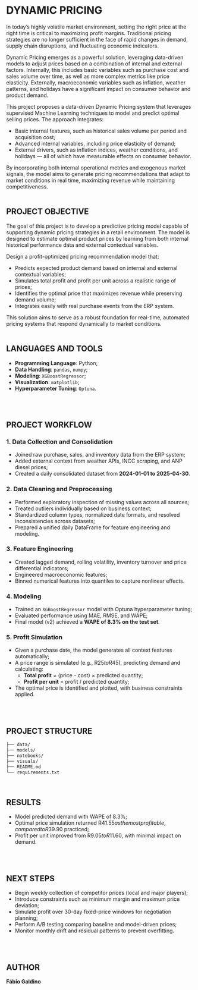 # **DYNAMIC PRICING**

In today’s highly volatile market environment, setting the right price at the right time is critical to maximizing profit margins. Traditional pricing strategies are no longer sufficient in the face of rapid changes in demand, supply chain disruptions, and fluctuating economic indicators.

Dynamic Pricing emerges as a powerful solution, leveraging data-driven models to adjust prices based on a combination of internal and external factors. Internally, this includes basic variables such as purchase cost and sales volume over time, as well as more complex metrics like price elasticity. Externally, macroeconomic variables such as inflation, weather patterns, and holidays have a significant impact on consumer behavior and product demand.

This project proposes a data-driven Dynamic Pricing system that leverages supervised Machine Learning techniques to model and predict optimal selling prices. The approach integrates:
- Basic internal features, such as historical sales volume per period and acquisition cost;
- Advanced internal variables, including price elasticity of demand;
- External drivers, such as inflation indices, weather conditions, and holidays — all of which have measurable effects on consumer behavior.

By incorporating both internal operational metrics and exogenous market signals, the model aims to generate pricing recommendations that adapt to market conditions in real time, maximizing revenue while maintaining competitiveness.
<br>
<br>

## **PROJECT OBJECTIVE**

The goal of this project is to develop a predictive pricing model capable of supporting dynamic pricing strategies in a retail environment. The model is designed to estimate optimal product prices by learning from both internal historical performance data and external contextual variables.

Design a profit-optimized pricing recommendation model that:
- Predicts expected product demand based on internal and external contextual variables;
- Simulates total profit and profit per unit across a realistic range of prices;
- Identifies the optimal price that maximizes revenue while preserving demand volume;
- Integrates easily with real purchase events from the ERP system.

This solution aims to serve as a robust foundation for real-time, automated pricing systems that respond dynamically to market conditions.
<br>
<br>

## **LANGUAGES AND TOOLS**

- **Programming Language**: Python;
- **Data Handling**: `pandas`, `numpy`;
- **Modeling**: `XGBoostRegressor`;
- **Visualization**: `matplotlib`;
- **Hyperparameter Tuning**: `Optuna`.
<br>
<br>

## **PROJECT WORKFLOW**

### 1. Data Collection and Consolidation
- Joined raw purchase, sales, and inventory data from the ERP system;
- Added external context from weather APIs, INCC scraping, and ANP diesel prices;
- Created a daily consolidated dataset from **2024-01-01 to 2025-04-30**.

### 2. Data Cleaning and Preprocessing
- Performed exploratory inspection of missing values across all sources;
- Treated outliers individually based on business context;
- Standardized column types, normalized date formats, and resolved inconsistencies across datasets;
- Prepared a unified daily DataFrame for feature engineering and modeling.

### 3. Feature Engineering
- Created lagged demand, rolling volatility, inventory turnover and price differential indicators;
- Engineered macroeconomic features;
- Binned numerical features into quantiles to capture nonlinear effects.

### 4. Modeling
- Trained an `XGBoostRegressor` model with Optuna hyperparameter tuning;
- Evaluated performance using MAE, RMSE, and WAPE;
- Final model (v2) achieved a **WAPE of 8.3% on the test set**.

### 5. Profit Simulation
- Given a purchase date, the model generates all context features automatically;
- A price range is simulated (e.g., R$25 to R$45), predicting demand and calculating:
  - **Total profit** = (price - cost) × predicted quantity;
  - **Profit per unit** = profit / predicted quantity;
- The optimal price is identified and plotted, with business constraints applied.
<br>
<br>

## **PROJECT STRUCTURE**

```bash
├── data/                 
├── models/
├── notebooks/    
├── visuals/       
├── README.md
└── requirements.txt
```
<br>

## **RESULTS**

- Model predicted demand with WAPE of 8.3%;
- Optimal price simulation returned R$41.55 as the most profitable, compared to R$39.90 practiced;
- Profit per unit improved from R$9.05 to R$11.60, with minimal impact on demand.
<br>
<br>

## **NEXT STEPS**

- Begin weekly collection of competitor prices (local and major players);
- Introduce constraints such as minimum margin and maximum price deviation;
- Simulate profit over 30-day fixed-price windows for negotiation planning;
- Perform A/B testing comparing baseline and model-driven prices;
- Monitor monthly drift and residual patterns to prevent overfitting.
<br>
<br>

## **AUTHOR**

**Fábio Galdino**
